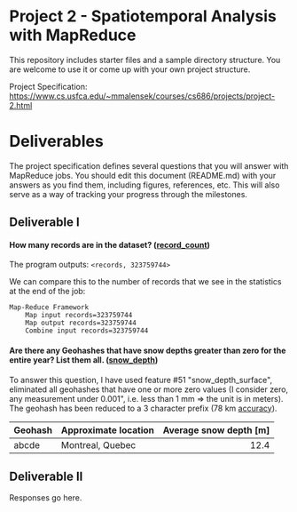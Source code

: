 # Project 2 - Spatiotemporal Analysis with MapReduce

This repository includes starter files and a sample directory structure. You are welcome to use it or come up with your own project structure.

Project Specification: https://www.cs.usfca.edu/~mmalensek/courses/cs686/projects/project-2.html

# Deliverables

The project specification defines several questions that you will answer with MapReduce jobs. You should edit this document (README.md) with your answers as you find them, including figures, references, etc. This will also serve as a way of tracking your progress through the milestones.

## Deliverable I

#### How many records are in the dataset? ([record_count](src/main/java/edu/usfca/cs/mr/record_count/))

The program outputs: `<records, 323759744>`

We can compare this to the number of records that we see in the statistics at the end of the job: 

    Map-Reduce Framework
        Map input records=323759744
        Map output records=323759744
        Combine input records=323759744
        
#### Are there any Geohashes that have snow depths greater than zero for the entire year? List them all. ([snow_depth](src/main/java/edu/usfca/cs/mr/snow_depth/))

To answer this question, I have used feature #51 "snow_depth_surface", eliminated all geohashes that have one or more zero values (I consider zero, any measurement under 0.001", i.e. less than 1 mm => the unit is in meters). The geohash has been reduced to a 3 character prefix (78 km [accuracy](https://gis.stackexchange.com/a/115501)).

|Geohash|Approximate location|Average snow depth [m]|
| --- | --- | ---: |
| abcde | Montreal, Quebec | 12.4 |


## Deliverable II

Responses go here.
